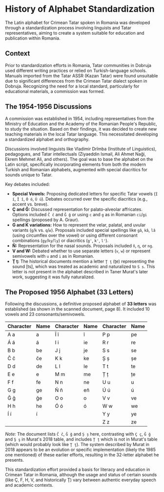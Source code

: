 # History of Alphabet Standardization

The Latin alphabet for Crimean Tatar spoken in Romania was developed through a standardization process involving linguists and Tatar representatives, aiming to create a system suitable for education and publication within Romania.

## Context

Prior to standardization efforts in Romania, Tatar communities in Dobruja used different writing practices or relied on Turkish-language schools. Manuals imported from the Tatar ASSR (Kazan Tatar) were found unsuitable due to significant differences from the Crimean Tatar dialect spoken in Dobruja. Recognizing the need for a local standard, particularly for educational materials, a commission was formed.

## The 1954-1956 Discussions

A commission was established in 1954, including representatives from the Ministry of Education and the Academy of the Romanian People's Republic, to study the situation. Based on their findings, it was decided to create new teaching materials in the local Tatar language. This necessitated developing a standardized alphabet and orthography.

Discussions involved linguists like Vladimir Drîmba (Institute of Linguistics), pedagogues, and Tatar intellectuals (Ziyaeddin Ismail, Ali Ahmet Naği, Ekrem Mehmet Ali, and others). The goal was to base the alphabet on the Latin script, specifically incorporating elements from both the modern Turkish and Romanian alphabets, augmented with special diacritics for sounds unique to Tatar.

Key debates included:

*   **Special Vowels:** Proposing dedicated letters for specific Tatar vowels (`Í í`, `Î î`, `Ó ó`, `Ú ú`). Debates occurred over the specific diacritics (e.g., accent vs. breve).
*   **Ç and Ğ:** Discussed representation for palato-alveolar affricates. Options included `Č č` and `Ğ ğ` or using `c` and `g` as in Romanian `ci`/`gi` spellings (proposed by A. Graur).
*   **G and K variations:** How to represent the velar, palatal, and uvular variants (`g`/`k` vs. `q`/`ʁ`). Proposals included special spellings like `gâ`, `kâ`, `lâ` (using circumflex over the vowel) or using different consonant combinations (`gy`/`ky`/`ly`) or diacritics (`g'`, `k'`, `l'`).
*   **Ñ:** Representation for the nasal sounds. Proposals included `ñ`, `η`, or `ng`.
*   **V and W:** Debated whether to use separate letters (`v`, `w`) or represent semivowels with `u` and `i` as in Romanian.
*   **Ţ ţ:** The historical documents mention a letter `Ţ ţ` (ţe) representing the sound [ts], which was treated as academic and naturalized to `S s`. This letter is not present in the alphabet described in Taner Murat's later work, suggesting it was fully naturalized.

## The Proposed 1956 Alphabet (33 Letters)

Following the discussions, a definitive proposed alphabet of **33 letters** was established (as shown in the scanned document, page 8). It included 10 vowels and 23 consonants/semivowels.

| Character | Name  | Character | Name  | Character | Name  |
|-----------|-------|-----------|-------|-----------|-------|
| A a       | a     | Î î       | î     | P p       | pe    |
| Á á       | á     | I i       | ie    | R r       | re    |
| B b       | be    | J j       | je    | S s       | se    |
| Č č       | če    | K k       | ke    | Ș ș       | șe    |
| D d       | de    | L l       | le    | T t       | te    |
| E e       | e     | M m       | me    | Ț ț       | țe    |
| F f       | fe    | N n       | ne    | U u       | u     |
| G g       | ge    | Ñ ñ       | eñ    | Ú ú       | ú     |
| Ǧ ǧ       | ǧe    | O o       | o     | V v       | ve    |
| H h       | he    | Ó ó       | ó     | W w       | we    |
| Í í       | í     |           |       | Y y       | ye    |
|           |       |           |       | Z z       | ze    |

*Note:* The document lists `Č č`, `Ǧ ǧ` and `Ș ș` here, contrasting with `Ç ç`, `Ğ ğ` and `Ş ş` in Murat's 2018 table, and includes `Ț ț` which is not in Murat's table (which would probably look like `Ţ ţ`). The system described by Murat in 2018 appears to be an evolution or specific implementation (likely the 1985 one mentioned) of these earlier efforts, resulting in the 32-letter alphabet he presents.

This standardization effort provided a basis for literacy and education in Crimean Tatar in Romania, although the usage and status of certain sounds (like Ç, F, H, V, and historically Ţ) vary between authentic everyday speech and academic contexts.
